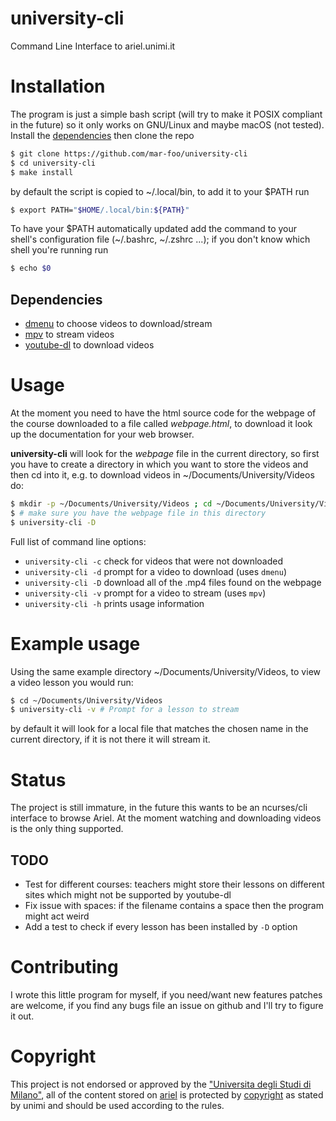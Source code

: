# university-cli
Command Line Interface to ariel.unimi.it

# Installation
The program is just a simple bash script (will try to make it POSIX compliant in the future) so it only works on GNU/Linux and maybe macOS (not tested).
Install the [dependencies](#dependencies) then clone the repo

~~~ sh
$ git clone https://github.com/mar-foo/university-cli
$ cd university-cli
$ make install
~~~

by default the script is copied to ~/.local/bin, to add it to your $PATH run

~~~ sh
$ export PATH="$HOME/.local/bin:${PATH}"
~~~

To have your $PATH automatically updated add the command to your shell's configuration file (~/.bashrc, ~/.zshrc ...); if you don't know which shell you're running run

~~~ sh
$ echo $0
~~~

## Dependencies
- [dmenu](https://tools.suckless.org/dmenu) to choose videos to download/stream
- [mpv](https://mpv.io) to stream videos
- [youtube-dl](https://youtube-dl.org) to download videos

# Usage
At the moment you need to have the html source code for the webpage of the course downloaded to a file called *webpage.html*, to download it look up the documentation for your web browser.

**university-cli** will look for the *webpage* file in the current directory, so first you have to create a directory in which you want to store the videos and then cd into it, e.g. to download videos in ~/Documents/University/Videos do:

~~~ sh
$ mkdir -p ~/Documents/University/Videos ; cd ~/Documents/University/Videos # make the directory if it is not there
$ # make sure you have the webpage file in this directory
$ university-cli -D
~~~

Full list of command line options:
- `university-cli -c` check for videos that were not downloaded
- `university-cli -d` prompt for a video to download (uses `dmenu`)
- `university-cli -D` download all of the .mp4 files found on the webpage
- `university-cli -v` prompt for a video to stream (uses `mpv`)
- `university-cli -h` prints usage information

# Example usage
Using the same example directory ~/Documents/University/Videos, to view a video lesson you would run:

~~~ sh
$ cd ~/Documents/University/Videos
$ university-cli -v # Prompt for a lesson to stream
~~~
by default it will look for a local file that matches the chosen name in the current directory, if it is not there it will stream it.

# Status
The project is still immature, in the future this wants to be an ncurses/cli interface to browse Ariel.
At the moment watching and downloading videos is the only thing supported.

## TODO
- Test for different courses: teachers might store their lessons on different sites which might not be supported by youtube-dl
- Fix issue with spaces: if the filename contains a space then the program might act weird
- Add a test to check if every lesson has been installed by `-D` option

# Contributing
I wrote this little program for myself, if you need/want new features patches are welcome, if you find any bugs file an issue on github and I'll try to figure it out.

# Copyright
This project is not endorsed or approved by the ["Universita degli Studi di Milano"](https://unimi.it), all of the content stored on [ariel](https://ariel.unimi.it) is protected by [copyright](https://ariel.unimi.it/documenti/copyright) as stated by unimi and should be used according to the rules.
